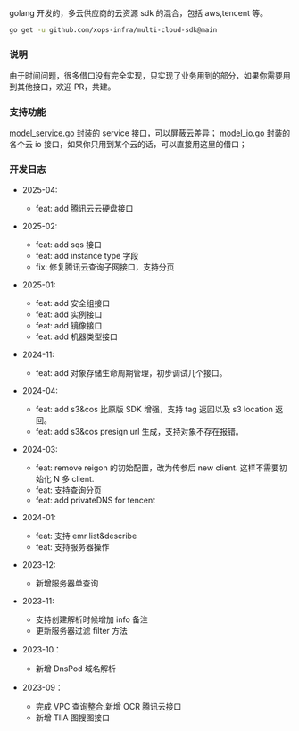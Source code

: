 golang 开发的，多云供应商的云资源 sdk 的混合，包括 aws,tencent 等。

```bash
go get -u github.com/xops-infra/multi-cloud-sdk@main
```

### 说明

由于时间问题，很多借口没有完全实现，只实现了业务用到的部分，如果你需要用到其他接口，欢迎 PR，共建。

### 支持功能

[model_service.go](pkg/model/model_service.go) 封装的 service 接口，可以屏蔽云差异；
[model_io.go](pkg/model/model_io.go) 封装的各个云 io 接口，如果你只用到某个云的话，可以直接用这里的借口；

### 开发日志

- 2025-04:
  - feat: add 腾讯云云硬盘接口
  
- 2025-02:
  - feat: add sqs 接口
  - feat: add instance type 字段
  - fix: 修复腾讯云查询子网接口，支持分页
  
- 2025-01:
  - feat: add 安全组接口
  - feat: add 实例接口
  - feat: add 镜像接口
  - feat: add 机器类型接口
- 2024-11:
  - feat: add 对象存储生命周期管理，初步调试几个接口。
- 2024-04:
  - feat: add s3&cos 比原版 SDK 增强，支持 tag 返回以及 s3 location 返回。
  - feat: add s3&cos presign url 生成，支持对象不存在报错。
- 2024-03:
  - feat: remove reigon 的初始配置，改为传参后 new client. 这样不需要初始化 N 多 client.
  - feat: 支持查询分页
  - feat: add privateDNS for tencent
- 2024-01:
  - feat: 支持 emr list&describe
  - feat: 支持服务器操作
- 2023-12:
  - 新增服务器单查询
- 2023-11:
  - 支持创建解析时候增加 info 备注
  - 更新服务器过滤 filter 方法
- 2023-10：
  - 新增 DnsPod 域名解析
- 2023-09：
  - 完成 VPC 查询整合,新增 OCR 腾讯云接口
  - 新增 TIIA 图搜图接口
